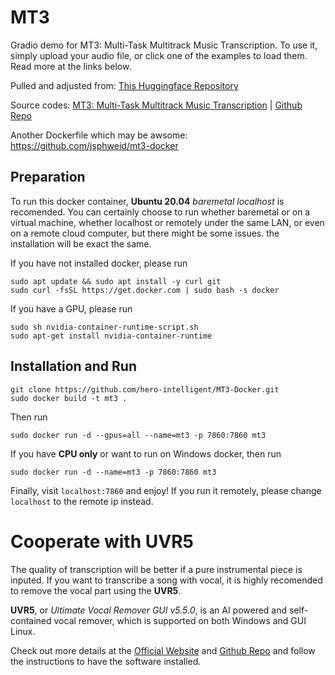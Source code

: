 # MT3

Gradio demo for MT3: Multi-Task Multitrack Music Transcription. To use it, simply upload your audio file, or click one of the examples to load them. Read more at the links below.

Pulled and adjusted from: [This Huggingface Repository](https://huggingface.co/spaces/oniati/mrt)

Source codes: [MT3: Multi-Task Multitrack Music Transcription](https://arxiv.org/abs/2111.03017) | [Github Repo](https://github.com/magenta/mt3)

Another Dockerfile which may be awsome: https://github.com/jsphweid/mt3-docker

## Preparation

To run this docker container, **Ubuntu 20.04** *baremetal localhost* is recomended. You can certainly choose to run whether baremetal or on a virtual machine, whether localhost or remotely under the same LAN, or even on a remote cloud computer, but there might be some issues. the installation will be exact the same.

If you have not installed docker, please run
```Shell
sudo apt update && sudo apt install -y curl git
sudo curl -fsSL https://get.docker.com | sudo bash -s docker
```

If you have a GPU, please run
```Shell
sudo sh nvidia-container-runtime-script.sh
sudo apt-get install nvidia-container-runtime
```

## Installation and Run
```shell
git clone https://github.com/hero-intelligent/MT3-Docker.git
sudo docker build -t mt3 .
```
Then run
```Shell
sudo docker run -d --gpus=all --name=mt3 -p 7860:7860 mt3 
```

If you have **CPU only** or want to run on Windows docker, then run
```shell
sudo docker run -d --name=mt3 -p 7860:7860 mt3 
```

Finally, visit `localhost:7860` and enjoy! If you run it remotely, please change `localhost` to the remote ip instead.

# Cooperate with UVR5

The quality of transcription will be better if a pure instrumental piece is inputed. If you want to transcribe a song with vocal, it is highly recomended to remove the vocal part using the **UVR5**.

**UVR5**, or *Ultimate Vocal Remover GUI v5.5.0*, is an AI powered and self-contained vocal remover, which is supported on both Windows and GUI Linux.

Check out more details at the [Official Website](https://ultimatevocalremover.com/) and [Github Repo](https://github.com/Anjok07/ultimatevocalremovergui) and follow the instructions to have the software installed.
